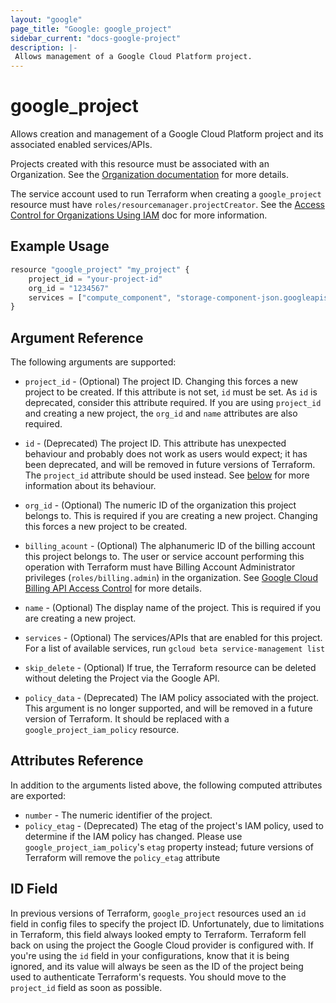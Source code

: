 ```yaml
---
layout: "google"
page_title: "Google: google_project"
sidebar_current: "docs-google-project"
description: |-
 Allows management of a Google Cloud Platform project. 
---
```


# google\_project

Allows creation and management of a Google Cloud Platform project and its
associated enabled services/APIs.

Projects created with this resource must be associated with an Organization.
See the [Organization documentation](https://cloud.google.com/resource-manager/docs/quickstart) for more details.

The service account used to run Terraform when creating a `google_project`
resource must have `roles/resourcemanager.projectCreator`. See the
[Access Control for Organizations Using IAM](https://cloud.google.com/resource-manager/docs/access-control-org)
doc for more information.

## Example Usage

```js
resource "google_project" "my_project" {
    project_id = "your-project-id"
    org_id = "1234567"
    services = ["compute_component", "storage-component-json.googleapis.com", "iam.googleapis.com"]
}
```

## Argument Reference

The following arguments are supported:

* `project_id` - (Optional) The project ID.
    Changing this forces a new project to be created. If this attribute is not
    set, `id` must be set. As `id` is deprecated, consider this attribute
    required. If you are using `project_id` and creating a new project, the
    `org_id` and `name` attributes are also required.

* `id` - (Deprecated) The project ID.
    This attribute has unexpected behaviour and probably does not work
    as users would expect; it has been deprecated, and will be removed in future
    versions of Terraform. The `project_id` attribute should be used instead. See
    [below](#id-field) for more information about its behaviour.

* `org_id` - (Optional) The numeric ID of the organization this project belongs to.
    This is required if you are creating a new project.
    Changing this forces a new project to be created.

* `billing_acount` - (Optional) The alphanumeric ID of the billing account this project
    belongs to. The user or service account performing this operation with Terraform
    must have Billing Account Administrator privileges (`roles/billing.admin`) in
    the organization. See [Google Cloud Billing API Access Control](https://cloud.google.com/billing/v1/how-tos/access-control)
    for more details.

* `name` - (Optional) The display name of the project.
    This is required if you are creating a new project.

* `services` - (Optional) The services/APIs that are enabled for this project.
    For a list of available services, run `gcloud beta service-management list`

* `skip_delete` - (Optional) If true, the Terraform resource can be deleted
    without deleting the Project via the Google API.

* `policy_data` - (Deprecated) The IAM policy associated with the project.
    This argument is no longer supported, and will be removed in a future version
    of Terraform. It should be replaced with a `google_project_iam_policy` resource.

## Attributes Reference

In addition to the arguments listed above, the following computed attributes are
exported:

* `number` - The numeric identifier of the project.
* `policy_etag` - (Deprecated) The etag of the project's IAM policy, used to
    determine if the IAM policy has changed. Please use `google_project_iam_policy`'s
    `etag` property instead; future versions of Terraform will remove the `policy_etag`
    attribute

## ID Field

In previous versions of Terraform, `google_project` resources used an `id` field in
config files to specify the project ID. Unfortunately, due to limitations in Terraform,
this field always looked empty to Terraform. Terraform fell back on using the project
the Google Cloud provider is configured with. If you're using the `id` field in your
configurations, know that it is being ignored, and its value will always be seen as the
ID of the project being used to authenticate Terraform's requests. You should move to the
`project_id` field as soon as possible.
